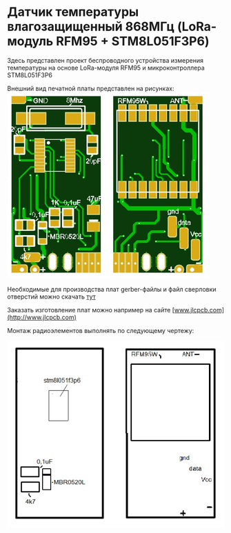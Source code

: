 Датчик температуры влагозащищенный 868МГц (LoRa-модуль RFM95 + STM8L051F3P6)
=============================================================
Здесь представлен проект беспроводного устройства измерения температуры на основе LoRa-модуля RFM95 и микроконтроллера STM8L051F3P6

Внешний вид печатной платы представлен на рисунках:
![loranode](loranode.jpg "lora")

Необходимые для производства плат gerber-файлы и файл сверловки отверстий можно скачать [тут](https://github.com/maksms/wifi-iot-cda/blob/master/rapid/lora/loranode.rar) 

Заказать изготовление плат можно например на сайте [www.jlcpcb.com](http://www.jlcpcb.com)

Монтаж радиоэлементов выполнять по следующему чертежу:

![loranode](loranodesb.jpg "lora")
